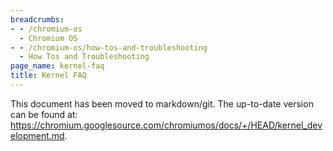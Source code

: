 ```yaml
---
breadcrumbs:
- - /chromium-os
  - Chromium OS
- - /chromium-os/how-tos-and-troubleshooting
  - How Tos and Troubleshooting
page_name: kernel-faq
title: Kernel FAQ
---
```


This document has been moved to markdown/git. The up-to-date version can be
found at:
<https://chromium.googlesource.com/chromiumos/docs/+/HEAD/kernel_development.md>.